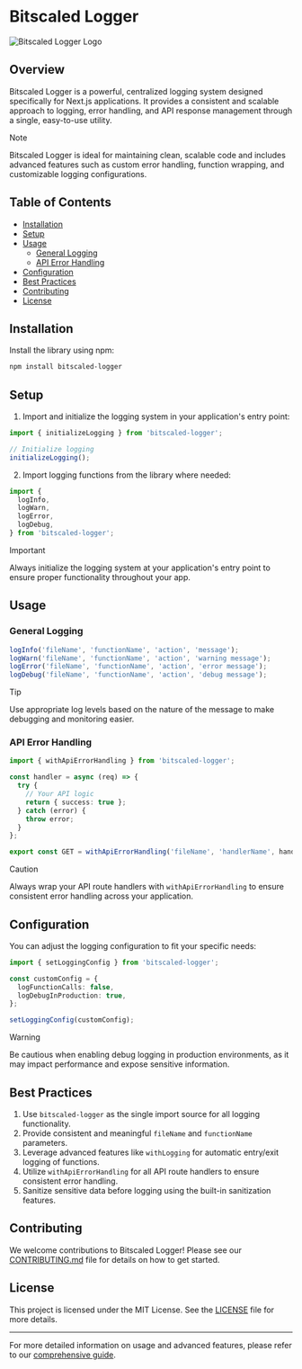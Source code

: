 # Bitscaled Logger

![Bitscaled Logger Logo](https://via.placeholder.com/150?text=Bitscaled+Logger)

## Overview

Bitscaled Logger is a powerful, centralized logging system designed specifically for Next.js applications. It provides a consistent and scalable approach to logging, error handling, and API response management through a single, easy-to-use utility.

> [!NOTE]
> Bitscaled Logger is ideal for maintaining clean, scalable code and includes advanced features such as custom error handling, function wrapping, and customizable logging configurations.

## Table of Contents

- [Installation](#installation)
- [Setup](#setup)
- [Usage](#usage)
  - [General Logging](#general-logging)
  - [API Error Handling](#api-error-handling)
- [Configuration](#configuration)
- [Best Practices](#best-practices)
- [Contributing](#contributing)
- [License](#license)

## Installation

Install the library using npm:

```bash
npm install bitscaled-logger
```

## Setup

1. Import and initialize the logging system in your application's entry point:

```typescript
import { initializeLogging } from 'bitscaled-logger';

// Initialize logging
initializeLogging();
```

2. Import logging functions from the library where needed:

```typescript
import {
  logInfo,
  logWarn,
  logError,
  logDebug,
} from 'bitscaled-logger';
```

> [!IMPORTANT]
> Always initialize the logging system at your application's entry point to ensure proper functionality throughout your app.

## Usage

### General Logging

```typescript
logInfo('fileName', 'functionName', 'action', 'message');
logWarn('fileName', 'functionName', 'action', 'warning message');
logError('fileName', 'functionName', 'action', 'error message');
logDebug('fileName', 'functionName', 'action', 'debug message');
```

> [!TIP]
> Use appropriate log levels based on the nature of the message to make debugging and monitoring easier.

### API Error Handling

```typescript
import { withApiErrorHandling } from 'bitscaled-logger';

const handler = async (req) => {
  try {
    // Your API logic
    return { success: true };
  } catch (error) {
    throw error;
  }
};

export const GET = withApiErrorHandling('fileName', 'handlerName', handler);
```

> [!CAUTION]
> Always wrap your API route handlers with `withApiErrorHandling` to ensure consistent error handling across your application.

## Configuration

You can adjust the logging configuration to fit your specific needs:

```typescript
import { setLoggingConfig } from 'bitscaled-logger';

const customConfig = {
  logFunctionCalls: false,
  logDebugInProduction: true,
};

setLoggingConfig(customConfig);
```

> [!WARNING]
> Be cautious when enabling debug logging in production environments, as it may impact performance and expose sensitive information.

## Best Practices

1. Use `bitscaled-logger` as the single import source for all logging functionality.
2. Provide consistent and meaningful `fileName` and `functionName` parameters.
3. Leverage advanced features like `withLogging` for automatic entry/exit logging of functions.
4. Utilize `withApiErrorHandling` for all API route handlers to ensure consistent error handling.
5. Sanitize sensitive data before logging using the built-in sanitization features.

## Contributing

We welcome contributions to Bitscaled Logger! Please see our [CONTRIBUTING.md](CONTRIBUTING.md) file for details on how to get started.

## License

This project is licensed under the MIT License. See the [LICENSE](LICENSE) file for more details.

---

For more detailed information on usage and advanced features, please refer to our [comprehensive guide](./logging-system-guide.md).
